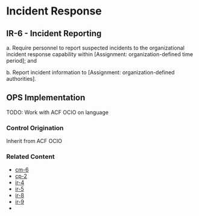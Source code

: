 # Incident Response
## IR-6 - Incident Reporting

a. Require personnel to report suspected incidents to the organizational incident response capability within [Assignment: organization-defined time period]; and

b. Report incident information to [Assignment: organization-defined authorities].

## OPS Implementation

TODO: Work with ACF OCIO on language

### Control Origination

Inherit from ACF OCIO

### Related Content

* [cm-6](../cm-06/index.md)
* [cp-2](../cp-02/index.md)
* [ir-4](../ir-04/index.md)
* [ir-5](../ir-05/index.md)
* [ir-8](../ir-08/index.md)
* [ir-9](../ir-09/index.md)
*
